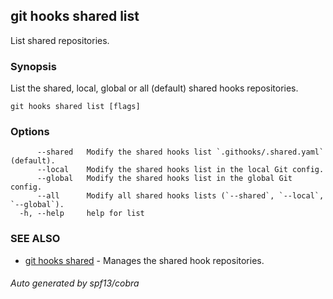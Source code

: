 ## git hooks shared list

List shared repositories.

### Synopsis

List the shared, local, global or all (default) shared hooks repositories.

```
git hooks shared list [flags]
```

### Options

```
      --shared   Modify the shared hooks list `.githooks/.shared.yaml` (default).
      --local    Modify the shared hooks list in the local Git config.
      --global   Modify the shared hooks list in the global Git config.
      --all      Modify all shared hooks lists (`--shared`, `--local`, `--global`).
  -h, --help     help for list
```

### SEE ALSO

* [git hooks shared](git_hooks_shared.md)	 - Manages the shared hook repositories.

###### Auto generated by spf13/cobra 
